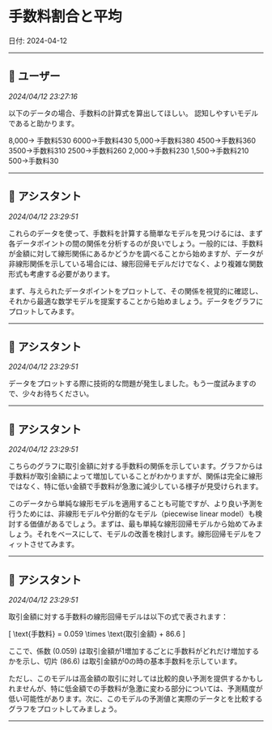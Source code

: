 # 手数料割合と平均

日付: 2024-04-12

---

## 👤 ユーザー
*2024/04/12 23:27:16*

以下のデータの場合、手数料の計算式を算出してほしい。
認知しやすいモデルであると助かります。

8,000→ 手数料530
6000→手数料430
5,000→手数料380
4500→手数料360
3500→手数料310
2500→手数料260
2,000→手数料230
1,500→手数料210
500→手数料30

---

## 🤖 アシスタント
*2024/04/12 23:29:51*

これらのデータを使って、手数料を計算する簡単なモデルを見つけるには、まず各データポイントの間の関係を分析するのが良いでしょう。一般的には、手数料が金額に対して線形関係にあるかどうかを調べることから始めますが、データが非線形関係を示している場合には、線形回帰モデルだけでなく、より複雑な関数形式も考慮する必要があります。

まず、与えられたデータポイントをプロットして、その関係を視覚的に確認し、それから最適な数学モデルを提案することから始めましょう。データをグラフにプロットしてみます。

---

## 🤖 アシスタント
*2024/04/12 23:29:51*

データをプロットする際に技術的な問題が発生しました。もう一度試みますので、少々お待ちください。

---

## 🤖 アシスタント
*2024/04/12 23:29:51*

こちらのグラフに取引金額に対する手数料の関係を示しています。グラフからは手数料が取引金額によって増加していることがわかりますが、関係は完全に線形ではなく、特に低い金額で手数料が急激に減少している様子が見受けられます。

このデータから単純な線形モデルを適用することも可能ですが、より良い予測を行うためには、非線形モデルや分断的なモデル（piecewise linear model）も検討する価値があるでしょう。まずは、最も単純な線形回帰モデルから始めてみましょう。それをベースにして、モデルの改善を検討します。線形回帰モデルをフィットさせてみます。

---

## 🤖 アシスタント
*2024/04/12 23:29:51*

取引金額に対する手数料の線形回帰モデルは以下の式で表されます：

[ \text{手数料} = 0.059 \times \text{取引金額} + 86.6 ]

ここで、係数 \(0.059\) は取引金額が1増加するごとに手数料がどれだけ増加するかを示し、切片 \(86.6\) は取引金額が0の時の基本手数料を示しています。

ただし、このモデルは高金額の取引に対しては比較的良い予測を提供するかもしれませんが、特に低金額での手数料が急激に変わる部分については、予測精度が低い可能性があります。次に、このモデルの予測値と実際のデータとを比較するグラフをプロットしてみましょう。

---
